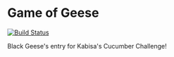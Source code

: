 # Game of Geese

[![Build Status](https://travis-ci.org/blackgeese/geese.svg?branch=master)](https://travis-ci.org/blackgeese/geese)

Black Geese's entry for Kabisa's Cucumber Challenge!
